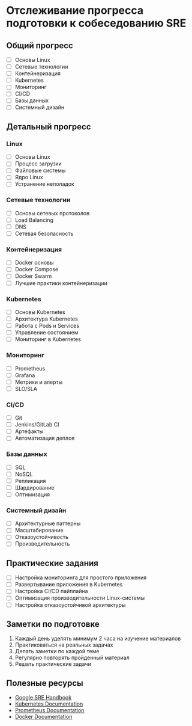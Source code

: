 # Отслеживание прогресса подготовки к собеседованию SRE

## Общий прогресс
- [ ] Основы Linux
- [ ] Сетевые технологии
- [ ] Контейнеризация
- [ ] Kubernetes
- [ ] Мониторинг
- [ ] CI/CD
- [ ] Базы данных
- [ ] Системный дизайн

## Детальный прогресс

### Linux
- [ ] Основы Linux
- [ ] Процесс загрузки
- [ ] Файловые системы
- [ ] Ядро Linux
- [ ] Устранение неполадок

### Сетевые технологии
- [ ] Основы сетевых протоколов
- [ ] Load Balancing
- [ ] DNS
- [ ] Сетевая безопасность

### Контейнеризация
- [ ] Docker основы
- [ ] Docker Compose
- [ ] Docker Swarm
- [ ] Лучшие практики контейнеризации

### Kubernetes
- [ ] Основы Kubernetes
- [ ] Архитектура Kubernetes
- [ ] Работа с Pods и Services
- [ ] Управление состоянием
- [ ] Мониторинг в Kubernetes

### Мониторинг
- [ ] Prometheus
- [ ] Grafana
- [ ] Метрики и алерты
- [ ] SLO/SLA

### CI/CD
- [ ] Git
- [ ] Jenkins/GitLab CI
- [ ] Артефакты
- [ ] Автоматизация деплоя

### Базы данных
- [ ] SQL
- [ ] NoSQL
- [ ] Репликация
- [ ] Шардирование
- [ ] Оптимизация

### Системный дизайн
- [ ] Архитектурные паттерны
- [ ] Масштабирование
- [ ] Отказоустойчивость
- [ ] Производительность

## Практические задания
- [ ] Настройка мониторинга для простого приложения
- [ ] Развертывание приложения в Kubernetes
- [ ] Настройка CI/CD пайплайна
- [ ] Оптимизация производительности Linux-системы
- [ ] Настройка отказоустойчивой архитектуры

## Заметки по подготовке
1. Каждый день уделять минимум 2 часа на изучение материалов
2. Практиковаться на реальных задачах
3. Делать заметки по каждой теме
4. Регулярно повторять пройденный материал
5. Решать практические задачи

## Полезные ресурсы
- [Google SRE Handbook](https://sre.google/sre-book/table-of-contents/)
- [Kubernetes Documentation](https://kubernetes.io/docs/home/)
- [Prometheus Documentation](https://prometheus.io/docs/introduction/overview/)
- [Docker Documentation](https://docs.docker.com/) 